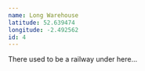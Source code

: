 ```yaml
---
name: Long Warehouse
latitude: 52.639474
longitude: -2.492562
id: 4
---
```


There used to be a railway under here...